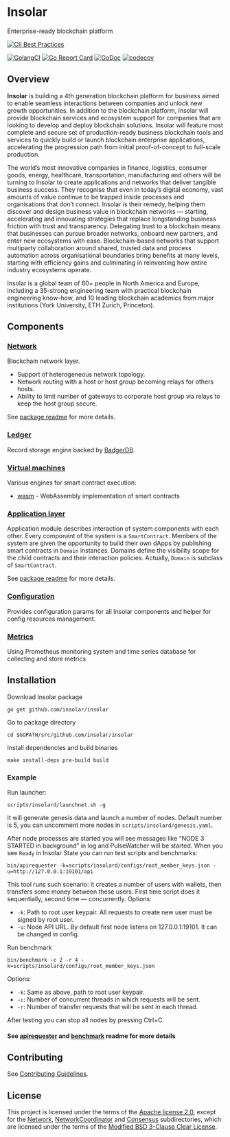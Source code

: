 # Insolar

Enterprise-ready blockchain platform

[![CII Best Practices](https://bestpractices.coreinfrastructure.org/projects/2150/badge)](https://bestpractices.coreinfrastructure.org/projects/2150)

[![GolangCI](https://golangci.com/badges/github.com/insolar/insolar.svg)](https://golangci.com/r/github.com/insolar/insolar/)
[![Go Report Card](https://goreportcard.com/badge/github.com/insolar/insolar)](https://goreportcard.com/report/github.com/insolar/insolar)
[![GoDoc](https://godoc.org/github.com/insolar/insolar?status.svg)](https://godoc.org/github.com/insolar/insolar)
[![codecov](https://codecov.io/gh/insolar/insolar/branch/master/graph/badge.svg)](https://codecov.io/gh/insolar/insolar)

## Overview

**Insolar** is building a 4th generation blockchain platform for business aimed to enable seamless interactions between companies and unlock new growth opportunities. In addition to the blockchain platform, Insolar will provide blockchain services and ecosystem support for companies that are looking to develop and deploy blockchain solutions. Insolar will feature most complete and secure set of production-ready business blockchain tools and services to quickly build or launch blockchain enterprise applications, accelerating the progression path from initial proof-of-concept to full-scale production.

The world’s most innovative companies in finance, logistics, consumer goods, energy, healthcare, transportation, manufacturing and others will be turning to Insolar to create applications and networks that deliver tangible business success. They recognise that even in today’s digital economy, vast amounts of value continue to be trapped inside processes and organisations that don’t connect. Insolar is their remedy, helping them discover and design business value in blockchain networks — starting, accelerating and innovating strategies that replace longstanding business friction with trust and transparency. Delegating trust to a blockchain means that businesses can pursue broader networks, onboard new partners, and enter new ecosystems with ease. Blockchain-based networks that support multiparty collaboration around shared, trusted data and process automation across organisational boundaries bring benefits at many levels, starting with efficiency gains and culminating in reinventing how entire industry ecosystems operate.

Insolar is a global team of 60+ people in North America and Europe, including a 35-strong engineering team with practical blockchain engineering know-how, and 10 leading blockchain academics from major institutions (York University, ETH Zurich, Princeton).

## Components

### [Network](network)

Blockchain network layer.

* Support of heterogeneous network topology.
* Network routing with a host or host group becoming relays for others hosts.
* Ability to limit number of gateways to corporate host group via relays to keep the host group secure.

See [package readme](network/dhtnetwork) for more details.

### [Ledger](ledger)

Record storage engine backed by [BadgerDB](https://github.com/dgraph-io/badger).

### [Virtual machines](vm)

Various engines for smart contract execution:

* [wasm](vm/wasm) - WebAssembly implementation of smart contracts

### [Application layer](application)

Application module describes interaction of system components with each other.
Every component of the system is a `SmartContract`. Members of the system are given the opportunity to build their own dApps by publishing smart contracts in `Domain` instances.
Domains define the visibility scope for the child contracts and their interaction policies. Actually, `Domain` is subclass of `SmartContract`.

See [package readme](application) for more details.

### [Configuration](configuration)

Provides configuration params for all Insolar components and helper for config resources management.

### [Metrics](metrics)

Using Prometheus monitoring system and time series database for collecting and store metrics

## Installation

Download Insolar package

    go get github.com/insolar/insolar

Go to package directory

    cd $GOPATH/src/github.com/insolar/insolar

Install dependencies and build binaries

    make install-deps pre-build build

### Example

Run launcher:

    scripts/insolard/launchnet.sh -g

It will generate genesis data and launch a number of nodes. Default number is 5, you can uncomment more nodes in `scripts/insolard/genesis.yaml`.

After node processes are started you will see messages like “NODE 3 STARTED in background” in log and PulseWatcher will be started.
When you see `Ready` in Insolar State you can run test scripts and benchmarks:

    bin/apirequester -k=scripts/insolard/configs/root_member_keys.json -u=http://127.0.0.1:19101/api

This tool runs such scenario: it creates a number of users with wallets, then transfers some money between these users. First time script does it sequentially, second time — concurrently.
Options:
* `-k`: Path to root user keypair. All requests to create new user must be signed by root user.
* `-u`: Node API URL. By default first node listens on 127.0.0.1:19101. It can be changed in config.

Run benchmark

    bin/benchmark -c 2 -r 4 -k=scripts/insolard/configs/root_member_keys.json

Options:
* `-k`: Same as above, path to root user keypair.
* `-c`: Number of concurrent threads in which requests will be sent.
* `-r`: Number of transfer requests that will be sent in each thread.

After testing you can stop all nodes by pressing Ctrl+C.

#### See [apirequester](cmd/apirequester) and [benchmark](cmd/benchmark) readme for more details

## Contributing

See [Contributing Guidelines](.github/CONTRIBUTING.md).

## License

This project is licensed under the terms of the [Apache license 2.0](LICENSE), except for the [Network](network), [NetworkCoordinator](networkcoordinator) and [Consensus](consensus)  subdirectories, which are licensed under the terms of the [Modified BSD 3-Clause Clear License](network/LICENSE.md).

